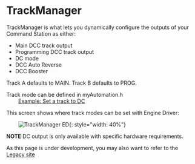 # TrackManager

TrackManager is what lets you dynamically configure the outputs of your Command Station as either:

- Main DCC track output
- Programming DCC track output
- DC mode
- DCC Auto Reverse
- DCC Booster

Track A defaults to MAIN.  Track B defaults to PROG.  

Track mode can be defined in myAutomation.h  
 &nbsp; &nbsp; &nbsp; &nbsp; [Example: Set a track to DC](../exrail/cookbooks/dc-tracks.md)

This screen shows where track modes can be set with Engine Driver:  

 &nbsp; &nbsp; &nbsp; &nbsp; ![TrackManager ED](/_static/images/engine-driver/ed-trackmanager02.png){: style="width: 40%"}

**NOTE** DC output is only available with specific hardware requirements.

As this page is under development, you may also want to refer to the 
<a href="https://dcc-ex.com/trackmanager/index.html" target="_blank">Legacy site</a>  
